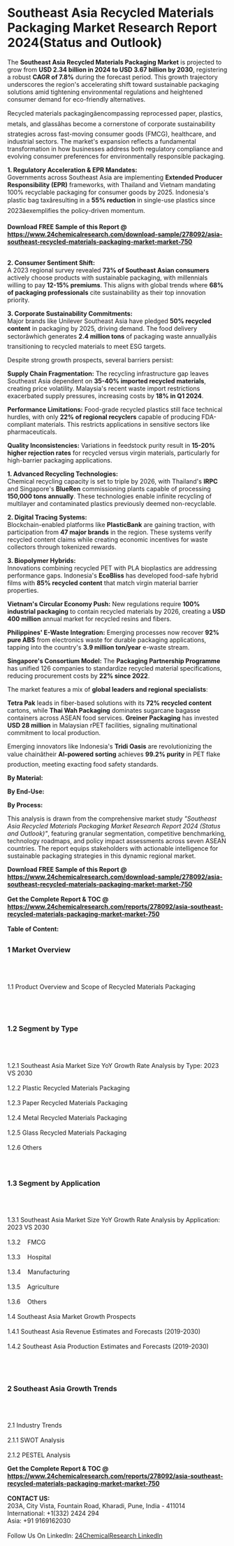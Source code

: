 <h1>Southeast Asia Recycled Materials Packaging Market Research Report 2024(Status and Outlook)</h1><p>The <strong>Southeast Asia Recycled Materials Packaging Market</strong> is projected to grow from <strong>USD 2.34 billion in 2024 to USD 3.67 billion by 2030</strong>, registering a robust <strong>CAGR of 7.8%</strong> during the forecast period. This growth trajectory underscores the region's accelerating shift toward sustainable packaging solutions amid tightening environmental regulations and heightened consumer demand for eco-friendly alternatives.</p><p>Recycled materials packagingâencompassing reprocessed paper, plastics, metals, and glassâhas become a cornerstone of corporate sustainability strategies across fast-moving consumer goods (FMCG), healthcare, and industrial sectors. The market's expansion reflects a fundamental transformation in how businesses address both regulatory compliance and evolving consumer preferences for environmentally responsible packaging.</p><p><strong>1. Regulatory Acceleration &amp; EPR Mandates:</strong><br>
Governments across Southeast Asia are implementing <strong>Extended Producer Responsibility (EPR)</strong> frameworks, with Thailand and Vietnam mandating 100% recyclable packaging for consumer goods by 2025. Indonesia's plastic bag taxâresulting in a <strong>55% reduction</strong> in single-use plastics since 2023âexemplifies the policy-driven momentum.</p><div><b>Download FREE Sample of this Report @ 
            <a href="https://www.24chemicalresearch.com/download-sample/278092/asia-southeast-recycled-materials-packaging-market-market-750">
            https://www.24chemicalresearch.com/download-sample/278092/asia-southeast-recycled-materials-packaging-market-market-750</a></b></div><br><p><strong>2. Consumer Sentiment Shift:</strong><br>
A 2023 regional survey revealed <strong>73% of Southeast Asian consumers</strong> actively choose products with sustainable packaging, with millennials willing to pay <strong>12-15% premiums</strong>. This aligns with global trends where <strong>68% of packaging professionals</strong> cite sustainability as their top innovation priority.</p><p><strong>3. Corporate Sustainability Commitments:</strong><br>
Major brands like Unilever Southeast Asia have pledged <strong>50% recycled content</strong> in packaging by 2025, driving demand. The food delivery sectorâwhich generates <strong>2.4 million tons</strong> of packaging waste annuallyâis transitioning to recycled materials to meet ESG targets.</p><p>Despite strong growth prospects, several barriers persist:</p><p><strong>Supply Chain Fragmentation:</strong> The recycling infrastructure gap leaves Southeast Asia dependent on <strong>35-40% imported recycled materials</strong>, creating price volatility. Malaysia's recent waste import restrictions exacerbated supply pressures, increasing costs by <strong>18% in Q1 2024</strong>.</p><p><strong>Performance Limitations:</strong> Food-grade recycled plastics still face technical hurdles, with only <strong>22% of regional recyclers</strong> capable of producing FDA-compliant materials. This restricts applications in sensitive sectors like pharmaceuticals.</p><p><strong>Quality Inconsistencies:</strong> Variations in feedstock purity result in <strong>15-20% higher rejection rates</strong> for recycled versus virgin materials, particularly for high-barrier packaging applications.</p><p><strong>1. Advanced Recycling Technologies:</strong><br>
Chemical recycling capacity is set to triple by 2026, with Thailand's <strong>IRPC</strong> and Singapore's <strong>BlueRen</strong> commissioning plants capable of processing <strong>150,000 tons annually</strong>. These technologies enable infinite recycling of multilayer and contaminated plastics previously deemed non-recyclable.</p><p><strong>2. Digital Tracing Systems:</strong><br>
Blockchain-enabled platforms like <strong>PlasticBank</strong> are gaining traction, with participation from <strong>47 major brands</strong> in the region. These systems verify recycled content claims while creating economic incentives for waste collectors through tokenized rewards.</p><p><strong>3. Biopolymer Hybrids:</strong><br>
Innovations combining recycled PET with PLA bioplastics are addressing performance gaps. Indonesia's <strong>EcoBliss</strong> has developed food-safe hybrid films with <strong>85% recycled content</strong> that match virgin material barrier properties.</p><p><strong>Vietnam's Circular Economy Push:</strong> New regulations require <strong>100% industrial packaging</strong> to contain recycled materials by 2026, creating a <strong>USD 400 million</strong> annual market for recycled resins and fibers.</p><p><strong>Philippines' E-Waste Integration:</strong> Emerging processes now recover <strong>92% pure ABS</strong> from electronics waste for durable packaging applications, tapping into the country's <strong>3.9 million ton/year</strong> e-waste stream.</p><p><strong>Singapore's Consortium Model:</strong> The <strong>Packaging Partnership Programme</strong> has unified 126 companies to standardize recycled material specifications, reducing procurement costs by <strong>22% since 2022</strong>.</p><p>The market features a mix of <strong>global leaders and regional specialists</strong>:</p><p><strong>Tetra Pak</strong> leads in fiber-based solutions with its <strong>72% recycled content</strong> cartons, while <strong>Thai Wah Packaging</strong> dominates sugarcane bagasse containers across ASEAN food services. <strong>Greiner Packaging</strong> has invested <strong>USD 28 million</strong> in Malaysian rPET facilities, signaling multinational commitment to local production.</p><p>Emerging innovators like Indonesia's <strong>Tridi Oasis</strong> are revolutionizing the value chainâtheir <strong>AI-powered sorting</strong> achieves <strong>99.2% purity</strong> in PET flake production, meeting exacting food safety standards.</p><p><strong>By Material:</strong></p><p><strong>By End-Use:</strong></p><p><strong>By Process:</strong></p><p>This analysis is drawn from the comprehensive market study <em>"Southeast Asia Recycled Materials Packaging Market Research Report 2024 (Status and Outlook)"</em>, featuring granular segmentation, competitive benchmarking, technology roadmaps, and policy impact assessments across seven ASEAN countries. The report equips stakeholders with actionable intelligence for sustainable packaging strategies in this dynamic regional market.</p><div><b>Download FREE Sample of this Report @ 
            <a href="https://www.24chemicalresearch.com/download-sample/278092/asia-southeast-recycled-materials-packaging-market-market-750">
            https://www.24chemicalresearch.com/download-sample/278092/asia-southeast-recycled-materials-packaging-market-market-750</a></b></div><br><div><b>Get the Complete Report & TOC @ 
            <a href="https://www.24chemicalresearch.com/reports/278092/asia-southeast-recycled-materials-packaging-market-market-750">
            https://www.24chemicalresearch.com/reports/278092/asia-southeast-recycled-materials-packaging-market-market-750</a></b></div><br>
            <b>Table of Content:</b><p><h2><span style="font-size:16px"><strong>1 Market Overview&nbsp;&nbsp; &nbsp;</strong></span></h2><br />
<br />
<p>1.1 Product Overview and Scope of Recycled Materials Packaging&nbsp;</p><br />
<br />
<h2><strong><span style="font-size:16px">1.2 Segment by Type&nbsp;&nbsp; &nbsp;</span></strong></h2><br />
<br />
<p>1.2.1 Southeast Asia Market Size YoY Growth Rate Analysis by Type: 2023 VS 2030&nbsp;&nbsp; &nbsp;<br /><br />
1.2.2 Plastic Recycled Materials Packaging&nbsp;&nbsp; &nbsp;<br /><br />
1.2.3 Paper Recycled Materials Packaging<br /><br />
1.2.4 Metal Recycled Materials Packaging<br /><br />
1.2.5 Glass Recycled Materials Packaging<br /><br />
1.2.6 Others<br /><br />
<br />
<h2><span style="font-size:16px"><strong>1.3 Segment by Application&nbsp;&nbsp;</strong></span></h2><br />
<br />
<p>1.3.1 Southeast Asia Market Size YoY Growth Rate Analysis by Application: 2023 VS 2030&nbsp;&nbsp; &nbsp;<br /><br />
1.3.2&nbsp;&nbsp; &nbsp;FMCG<br /><br />
1.3.3&nbsp;&nbsp; &nbsp;Hospital<br /><br />
1.3.4&nbsp;&nbsp; &nbsp;Manufacturing<br /><br />
1.3.5&nbsp;&nbsp; &nbsp;Agriculture<br /><br />
1.3.6&nbsp;&nbsp; &nbsp;Others<br /><br />
1.4 Southeast Asia Market Growth Prospects&nbsp;&nbsp; &nbsp;<br /><br />
1.4.1 Southeast Asia Revenue Estimates and Forecasts (2019-2030)&nbsp;&nbsp; &nbsp;<br /><br />
1.4.2 Southeast Asia Production Estimates and Forecasts (2019-2030)&nbsp;&nbsp;</p><br />
<br />
<h2><span style="font-size:16px"><strong>2 Southeast Asia Growth Trends&nbsp;&nbsp; &nbsp;</strong></span></h2><br />
<br />
<p>2.1 Industry Trends&nbsp;&nbsp; &nbsp;<br /><br />
2.1.1 SWOT Analysis&nbsp;&nbsp; &nbsp;<br /><br />
2.1.2 PESTEL Analysis</p><div><b>Get the Complete Report & TOC @ 
            <a href="https://www.24chemicalresearch.com/reports/278092/asia-southeast-recycled-materials-packaging-market-market-750">
            https://www.24chemicalresearch.com/reports/278092/asia-southeast-recycled-materials-packaging-market-market-750</a></b></div><br><b>CONTACT US:</b><br>
            203A, City Vista, Fountain Road, Kharadi, Pune, India - 411014<br>
            International: +1(332) 2424 294<br>
            Asia: +91 9169162030 <br><br>
            Follow Us On LinkedIn: <a href="https://www.linkedin.com/company/24chemicalresearch/">24ChemicalResearch LinkedIn</a>